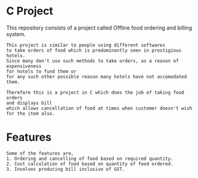 # C Project

This repository consists of a project called Offline food ordering and billing system.

    This project is similar to people using different softwares 
    to take orders of food which is predominantly seen in prestigious hotels.
    Since many don't use such methods to take orders, as a reason of expensiveness 
    for hotels to fund them or 
    for any such other possible reason many hotels have not accomodated them.
   
    Therefore this is a project in C which does the job of taking food orders 
    and displays bill 
    which allows cancellation of food at times when customer doesn't wish for the item also.

# Features
    Some of the features are, 
    1. Ordering and cancelling of food based on required quantity.
    2. Cost calculation of food based on quantity of food ordered.
    3. Involves producing bill inclusive of GST.
